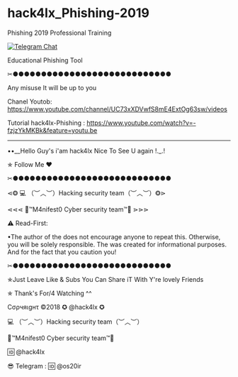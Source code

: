# hack4lx_Phishing-2019
Phishing 2019 Professional Training

[![Telegram Chat](https://img.shields.io/badge/chat%20on-Telegram-blue.svg)](https://t.me/hack4lx)

Educational Phishing Tool 

✂●●●●●●●●●●●●●●●●●●●●●●●●●●●●

Any misuse
It will be up to you

Chanel Youtob:  https://www.youtube.com/channel/UC73xXDVwfS8mE4ExtOg63sw/videos

Tutorial hack4lx-Phishing :  https://www.youtube.com/watch?v=-fzjzYkMKBk&feature=youtu.be


**********************************************************

••__Hello Guy's i'am hack4lx Nice To See U again !._.!

✯ Follow Me ♥

✂●●●●●●●●●●●●●●●●●●●●●●●●●●●●

⋖❂ 💻 （︶︿︶）Hacking security team（︶︿︶）❂⋗

⋖⋖⋖ 💢™M4nifest0 Cyber security team™💢 ⋗⋗⋗

⚠️ Read-First:

•The author of the does not encourage anyone to repeat this. Otherwise, you will be solely responsible. The was created for informational purposes. And for the fact that you caution you!

✂●●●●●●●●●●●●●●●●●●●●●●●●●●●●

✯Just Leave Like & Subs You Can Share iT With Y're lovely Friends

✯ Thank's For/4 Watching ^^

Cσρчяιgнτ ©2018 ✪ @hack4lx ✪

💻 （︶︿︶）Hacking security team（︶︿︶）

💢™M4nifest0 Cyber security team™💢

🆔 @hack4lx

😎 Telegram : 🆔 @os20ir
